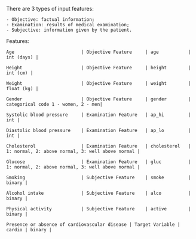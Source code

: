 There are 3 types of input features:

    - Objective: factual information;
    - Examination: results of medical examination;
    - Subjective: information given by the patient.

Features:

    Age                         | Objective Feature     | age           | int (days) |

    Height                      | Objective Feature     | height        | int (cm) |

    Weight                      | Objective Feature     | weight        | float (kg) |

    Gender                      | Objective Feature     | gender        | categorical code 1 - women, 2 - men|

    Systolic blood pressure     | Examination Feature   | ap_hi         | int |

    Diastolic blood pressure    | Examination Feature   | ap_lo         | int |

    Cholesterol                 | Examination Feature   | cholesterol   | 1: normal, 2: above normal, 3: well above normal |

    Glucose                     | Examination Feature   | gluc          | 1: normal, 2: above normal, 3: well above normal |

    Smoking                     | Subjective Feature    | smoke         | binary |

    Alcohol intake              | Subjective Feature    | alco          | binary |

    Physical activity           | Subjective Feature    | active        | binary |
    
    Presence or absence of cardiovascular disease | Target Variable | cardio | binary |
